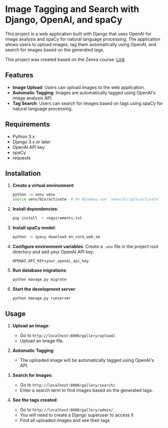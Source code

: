 # Image Tagging and Search with Django, OpenAI, and spaCy

This project is a web application built with Django that uses OpenAI for image analysis and spaCy for natural language processing. The application allows users to upload images, tag them automatically using OpenAI, and search for images based on the generated tags.

This project was created based on the Zenva course: [Link](https://academy.zenva.com/course/openai-vision-apps/)


## Features

- **Image Upload**: Users can upload images to the web application.
- **Automatic Tagging**: Images are automatically tagged using OpenAI's image analysis API.
- **Tag Search**: Users can search for images based on tags using spaCy for natural language processing.

## Requirements

- Python 3.x
- Django 3.x or later
- OpenAI API key
- spaCy
- requests

## Installation

1. **Create a virtual environment**:
    ```bash
    python -m venv venv
    source venv/bin/activate  # On Windows use `venv\Scripts\activate`
    ```

2. **Install dependencies**:
    ```bash
    pip install -r requirements.txt
    ```

3. **Install spaCy model**:
    ```bash
    python -m spacy download en_core_web_sm
    ```

4. **Configure environment variables**:
    Create a `.env` file in the project root directory and add your OpenAI API key:
    ```env
    OPENAI_API_KEY=your_openai_api_key
    ```

5. **Run database migrations**:
    ```bash
    python manage.py migrate
    ```

6. **Start the development server**:
    ```bash
    python manage.py runserver
    ```

## Usage

1. **Upload an Image**:
   - Go to `http://localhost:8000/gallery/upload/`.
   - Upload an image file.

2. **Automatic Tagging**:
   - The uploaded image will be automatically tagged using OpenAI's API.

3. **Search for Images**:
   - Go to `http://localhost:8000/gallery/search/`.
   - Enter a search term to find images based on the generated tags.

4. **See the tags created**:
   - Go to `http://localhost:8000/gallery/admin/`.
   - You will need to create a Django superuser to access it
   - Find all uploaded images and see their tags

